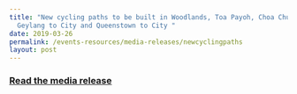 ```yaml
---
title: "New cycling paths to be built in Woodlands, Toa Payoh, Choa Chu Kang,
  Geylang to City and Queenstown to City "
date: 2019-03-26
permalink: /events-resources/media-releases/newcyclingpaths
layout: post
---
```


<h3 style="color:#124596; font-weight:bold;"><a href="https://www.lta.gov.sg/content/ltagov/en/newsroom/2019/3/2/new-cycling-paths-to-be-built-in-woodlands-toa-payoh-choa-chu-kang-geylang-to-city-and-queenstown-to-city.html">Read the media release</a></h3>